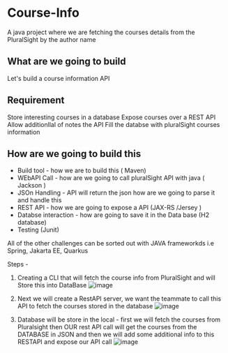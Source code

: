 # Course-Info
A java project where we are fetching the courses details from the PluralSight by the author name

## What are we going to build 
Let's build a course information API

## Requirement 
Store interesting courses in a database
Expose courses over a REST API 
Allow additionllal of notes the API 
Fill the databse with pluralSight courses information 

## How are we going to build this

+ Build tool - how we are to build this    ( Maven)
+ WEbAPI Call - how are we going to call pluralSight API with java ( Jackson )
+ JSOn Handling - API will return the json how are we going to parse it and handle this 
+ REST API - how we are going to expose a API  (JAX-RS /Jersey )
+ Databse interaction - how are going to save it in the Data base   (H2 database) 
+ Testing  (Junit)

All of the other challenges can be sorted out with JAVA frameworkds i.e Spring, Jakarta EE, Quarkus


Steps - 
1. Creating a CLI that will fetch the course info from PluralSight and will Store this into DataBase
![image](https://github.com/user-attachments/assets/6d675f3e-ebdc-4191-8b7c-b606fd66811a)

2. Next we will create a RestAPI server, we want the teammate to call this API to fetch the courses stored in the database
![image](https://github.com/user-attachments/assets/16903980-a8bb-465d-973e-8840e89c6183)

3. Database will be store in the local - first we will fetch the courses from Pluralsight then OUR rest API call will get the courses from the DATABASE in JSON and then we will add some additional info to this RESTAPI and expose our API call
![image](https://github.com/user-attachments/assets/514e7dee-58fe-4680-b3ed-f7cd008d0e91)






